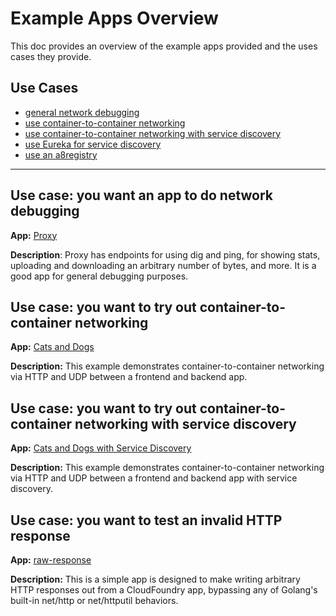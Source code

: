 # Example Apps Overview

This doc provides an overview of the example apps provided and the uses cases they provide.

## Use Cases
* [general network debugging](#use-case-you-want-an-app-to-do-network-debugging)
* [use container-to-container networking](#use-case-you-want-to-try-out-container-to-container-networking)
* [use container-to-container networking with service discovery](#use-case-you-want-to-try-out-container-to-container-networking-with-service-discovery)
* [use Eureka for service discovery](#use-case-you-want-to-try-out-eureka-for-service-discovery)
* [use an a8registry](#use-case-you-want-to-try-out-eureka-for-service-discovery)

<hr>

## Use case: you want an app to do network debugging
**App:** [Proxy](https://github.com/cloudfoundry/cf-networking-release/tree/develop/src/example-apps/proxy)

**Description**: Proxy has endpoints for using dig and ping, for showing stats, uploading and downloading an arbitrary number of bytes, and more. It is a good app for general debugging purposes. 


## Use case: you want to try out container-to-container networking
**App:** [Cats and Dogs](https://github.com/cloudfoundry-attic/cf-networking-examples/blob/master/docs/c2c-no-service-discovery.md)

**Description:** This example demonstrates container-to-container networking via HTTP and UDP between a frontend and backend app.


## Use case: you want to try out container-to-container networking with service discovery
**App:** [Cats and Dogs with Service Discovery](https://github.com/cloudfoundry-attic/cf-networking-examples/blob/master/docs/c2c-with-service-discovery.md)

**Description:** This example demonstrates container-to-container networking via HTTP and UDP between a frontend and backend app with service discovery.


## Use case: you want to test an invalid HTTP response
**App:** [raw-response](https://github.com/cloudfoundry/cf-networking-release/tree/develop/src/example-apps/raw-response)

**Description:** This is a simple app is  designed to make writing arbitrary
  HTTP responses out from a CloudFoundry app, bypassing any of Golang's built-in
  net/http or net/httputil behaviors.
